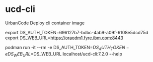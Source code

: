 # ucd-cli
UrbanCode Deploy cli container image



export DS_AUTH_TOKEN=696127b7-bdbc-4ab9-a09f-6108e5dcd75d 
export DS_WEB_URL=https://oraodm1.fyre.ibm.com:8443  

podman run -it --rm -e DS_AUTH_TOKEN=$DS_AUTH_TOKEN -e DS_WEB_URL=$DS_WEB_URL localhost/ucd-cli:7.2.0 --help

